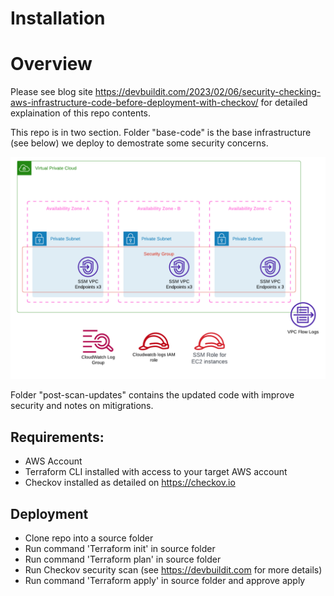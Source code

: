 # Installation  


# Overview  

Please see blog site https://devbuildit.com/2023/02/06/security-checking-aws-infrastructure-code-before-deployment-with-checkov/ for detailed explaination of this repo contents.

This repo is in two section.  Folder "base-code" is the base infrastructure (see below) we deploy to demostrate some security concerns.

![Demo Plot1](./images/checkov-base.png)

Folder "post-scan-updates" contains the updated code with improve security and notes on mitigrations.


## Requirements:
- AWS Account
- Terraform CLI installed with access to your target AWS account
- Checkov installed as detailed on https://checkov.io

## Deployment
- Clone repo into a source folder
- Run command 'Terraform init' in source folder
- Run command 'Terraform plan' in source folder
- Run Checkov security scan (see https://devbuildit.com for more details)
- Run command 'Terraform apply' in source folder and approve apply

